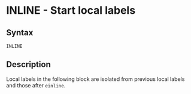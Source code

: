 # INLINE - Start local labels

## Syntax
```assembly
INLINE
```

## Description
Local labels in the following block are isolated from previous local labels and those after `einline`.
